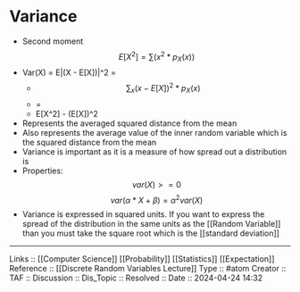 # Variance

- Second moment
$$E[X^2] = \sum(x^2 * p_{X}(x))$$
- Var(X) = E|(X - E[X])|^2 =
	- $$\sum_{x}(x - E[X])^2*p_{X}(x)$$
	- = 
	- E[X^2] - (E[X])^2
- Represents the averaged squared distance from the mean
- Also represents the average value of the inner random variable which is the squared distance from the mean 
- Variance is important as it is a measure of how spread out a distribution is
- Properties:
$$ var(X) >= 0 $$
$$ var(\alpha*X + \beta) = \alpha^2var(X)$$
- Variance is expressed in squared units. If you want to express the spread of the distribution in the same units as the [[Random Variable]] than you must take the square root which is the [[standard deviation]]
---
Links :: [[Computer Science]] [[Probability]] [[Statistics]]  [[Expectation]]
Reference :: [[Discrete Random Variables Lecture]] 
Type :: #atom
Creator ::
TAF ::
Discussion ::
Dis_Topic :: 
Resolved ::
Date :: 2024-04-24 14:32
